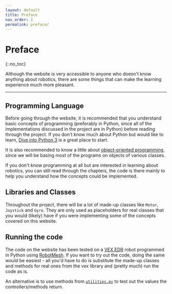 ```yaml
---
layout: default
title: Preface
nav_order: 2
permalink: preface/
---
```


# Preface
{:.no_toc}

Although the website is very accessible to anyone who doesn't know anything about robotics, there are some things that can make the learning experience much more pleasant. 

---

## Programming Language
Before going through the website, it is recommended that you understand basic concepts of programming (preferably in Python, since all of the implementations discussed in the project are in Python) before reading through the project. If you don't know much about Python but would like to learn, [Dive into Python 3](http://histo.ucsf.edu/BMS270/diveintopython3-r802.pdf) is a great place to start.

It is also recommended to know a little about [object-oriented programming](https://en.wikipedia.org/wiki/Object-oriented_programming), since we will be basing most of the programs on objects of various classes.

If you don't know programming at all but are interested in learning about robotics, you can still read through the chapters, the code is there mainly to help you understand how the concepts could be implemented.

## Libraries and Classes
Throughout the project, there will be a lot of made-up classes like `Motor`, `Joystick` and `Gyro`. They are only used as placeholders for real classes that you would (likely) have if you were implementing some of the concepts covered on this website.

## Running the code
The code on the website has been tested on a [VEX EDR](https://www.vexrobotics.com/vexedr) robot programmed in Python using [RobotMesh](https://www.robotmesh.com/). If you want to try out the code, doing the same would be easiest - all you'd have to do is substitute the made-up classes and methods for real ones from the vex library and (pretty much) run the code as is.

An alternative is to use methods from [`utilities.py`](https://github.com/xiaoxiae/Robotics-Simplified/blob/master/Code/algorithms/utilities.py) to test out the values the controllers/methods return.
